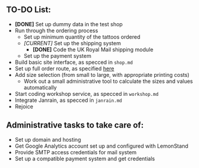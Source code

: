 TO-DO List:
-----------

* **[DONE]** Set up dummy data in the test shop
* Run through the ordering process
  * Set up minimum quantity of the tattoos ordered
  * *[CURRENT]* Set up the shipping system
     * **[DONE]** Code the UK Royal Mail shipping module
  * Set up the payment system
* Build basic site interface, as specced in `shop.md`
* Set up full order route, as specified [here](http://lemonstandapp.com/docs/configuring_the_order_route_and_user_roles/)
* Add size selection (from small to large, with appropriate printing costs)
   * Work out a small administrative tool to calculate the sizes and values automatically
* Start coding workshop service, as specced in `workshop.md`
* Integrate Janrain, as specced in `janrain.md`
* Rejoice

Administrative tasks to take care of:
-------------------------------------

* Set up domain and hosting
* Get Google Analytics account set up and configured with LemonStand
* Provide SMTP access credentials for mail system
* Set up a compatible payment system and get credentials